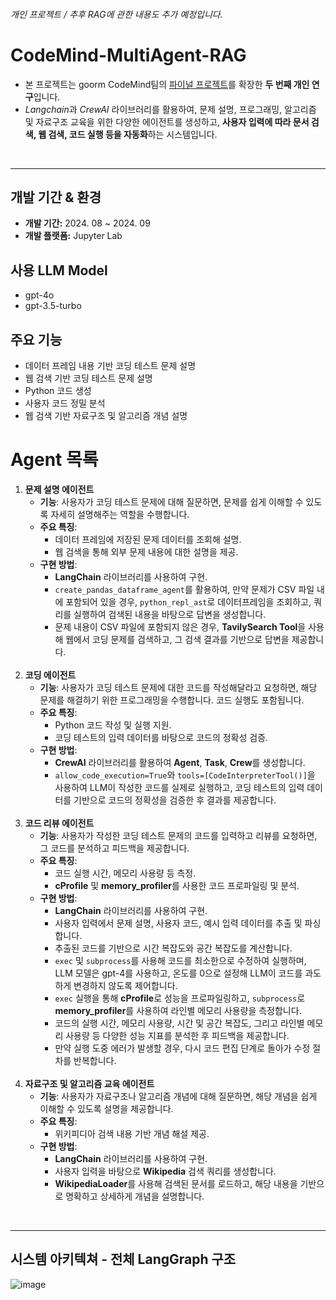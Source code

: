 ###### 개인 프로젝트 / *추후 RAG에 관한 내용도 추가 예정입니다.*

# CodeMind-MultiAgent-RAG
- 본 프로젝트는 goorm CodeMind팀의 [파이널 프로젝트](https://github.com/LimYeri/CodeMind_project)를 확장한 **두 번째 개인 연구**입니다.
- *Langchain*과 *CrewAI* 라이브러리를 활용하여, 문제 설명, 프로그래밍, 알고리즘 및 자료구조 교육을 위한 다양한 에이전트를 생성하고, **사용자 입력에 따라 문서 검색, 웹 검색, 코드 실행 등을 자동화**하는 시스템입니다.
<br>

---

## 개발 기간 & 환경
- **개발 기간:** 2024. 08 ~ 2024. 09
- **개발 플랫폼:** Jupyter Lab

## 사용 LLM Model
- gpt-4o
- gpt-3.5-turbo

## 주요 기능
- 데이터 프레임 내용 기반 코딩 테스트 문제 설명
- 웹 검색 기반 코딩 테스트 문제 설명
- Python 코드 생성
- 사용자 코드 정밀 분석
- 웹 검색 기반 자료구조 및 알고리즘 개념 설명

# Agent 목록
1. **문제 설명 에이전트**
    - **기능**: 사용자가 코딩 테스트 문제에 대해 질문하면, 문제를 쉽게 이해할 수 있도록 자세히 설명해주는 역할을 수행합니다.
    - **주요 특징**:
        - 데이터 프레임에 저장된 문제 데이터를 조회해 설명.
        - 웹 검색을 통해 외부 문제 내용에 대한 설명을 제공.
    - **구현 방법**:
        - **LangChain** 라이브러리를 사용하여 구현.
        - `create_pandas_dataframe_agent`를 활용하여, 만약 문제가 CSV 파일 내에 포함되어 있을 경우, `python_repl_ast`로 데이터프레임을 조회하고, 쿼리를 실행하여 검색된 내용을 바탕으로 답변을 생성합니다.
        - 문제 내용이 CSV 파일에 포함되지 않은 경우, **TavilySearch Tool**을 사용해 웹에서 코딩 문제를 검색하고, 그 검색 결과를 기반으로 답변을 제공합니다.
        <br>
2. **코딩 에이전트**
    - **기능**: 사용자가 코딩 테스트 문제에 대한 코드를 작성해달라고 요청하면, 해당 문제를 해결하기 위한 프로그래밍을 수행합니다. 코드 실행도 포함됩니다.
    - **주요 특징**:
        - Python 코드 작성 및 실행 지원.
        - 코딩 테스트의 입력 데이터를 바탕으로 코드의 정확성 검증.
    - **구현 방법**:
        - **CrewAI** 라이브러리를 활용하여 **Agent**, **Task**, **Crew**를 생성합니다.
        - `allow_code_execution=True`와 `tools=[CodeInterpreterTool()]`을 사용하여 LLM이 작성한 코드를 실제로 실행하고, 코딩 테스트의 입력 데이터를 기반으로 코드의 정확성을 검증한 후 결과를 제공합니다.
        <br>
3. **코드 리뷰 에이전트**
    - **기능**: 사용자가 작성한 코딩 테스트 문제의 코드를 입력하고 리뷰를 요청하면, 그 코드를 분석하고 피드백을 제공합니다.
    - **주요 특징**:
        - 코드 실행 시간, 메모리 사용량 등 측정.
        - **cProfile** 및 **memory_profiler**를 사용한 코드 프로파일링 및 분석.
    - **구현 방법**:
        - **LangChain** 라이브러리를 사용하여 구현.
        - 사용자 입력에서 문제 설명, 사용자 코드, 예시 입력 데이터를 추출 및 파싱합니다.
        - 추출된 코드를 기반으로 시간 복잡도와 공간 복잡도를 계산합니다.
        - `exec` 및 `subprocess`를 사용해 코드를 최소한으로 수정하여 실행하며, LLM 모델은 gpt-4를 사용하고, 온도를 0으로 설정해 LLM이 코드를 과도하게 변경하지 않도록 제어합니다.
        - `exec` 실행을 통해 **cProfile**로 성능을 프로파일링하고, `subprocess`로 **memory_profiler**를 사용하여 라인별 메모리 사용량을 측정합니다.
        - 코드의 실행 시간, 메모리 사용량, 시간 및 공간 복잡도, 그리고 라인별 메모리 사용량 등 다양한 성능 지표를 분석한 후 피드백을 제공합니다.
        - 만약 실행 도중 에러가 발생할 경우, 다시 코드 편집 단계로 돌아가 수정 절차를 반복합니다.
      <br>
4. **자료구조 및 알고리즘 교육 에이전트** 
    - **기능**: 사용자가 자료구조나 알고리즘 개념에 대해 질문하면, 해당 개념을 쉽게 이해할 수 있도록 설명을 제공합니다.
    - **주요 특징**:
        - 위키피디아 검색 내용 기반 개념 해설 제공.
    - **구현 방법**:
        - **LangChain** 라이브러리를 사용하여 구현.
        - 사용자 입력을 바탕으로 **Wikipedia** 검색 쿼리를 생성합니다.
        - **WikipediaLoader**를 사용해 검색된 문서를 로드하고, 해당 내용을 기반으로 명확하고 상세하게 개념을 설명합니다.
<br>

---


## 시스템 아키텍쳐 - 전체 LangGraph 구조
![image](https://github.com/user-attachments/assets/ab5dd718-dbfa-4fd9-b233-f9802247680f)
